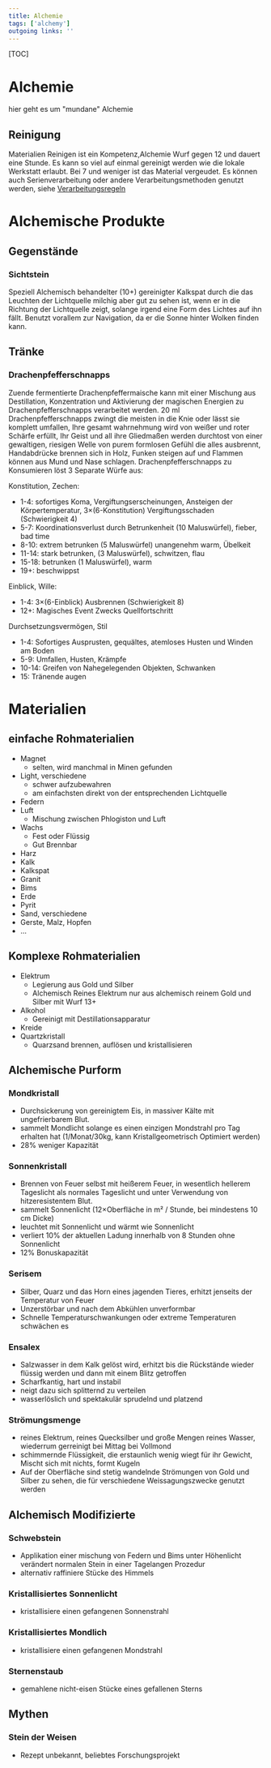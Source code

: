 ```yaml
---
title: Alchemie  
tags: ['alchemy']
outgoing links: ''  
---
```

[TOC]

# Alchemie
hier geht es um "mundane" Alchemie

## Reinigung
Materialien Reinigen ist ein Kompetenz,Alchemie Wurf gegen 12 und dauert eine Stunde.
Es kann so viel auf einmal gereinigt werden wie die lokale Werkstatt erlaubt. Bei 7 und weniger ist das Material vergeudet. 
Es können auch Serienverarbeitung oder andere Verarbeitungsmethoden genutzt werden, siehe [Verarbeitungsregeln](artificing#schnellverarbeitung)


# Alchemische Produkte
## Gegenstände
### Sichtstein
Speziell Alchemisch behandelter (10+) gereinigter Kalkspat durch die das Leuchten der Lichtquelle milchig aber gut zu sehen ist, wenn er in die Richtung der Lichtquelle zeigt, solange irgend eine Form des Lichtes auf ihn fällt. Benutzt vorallem zur Navigation, da er die Sonne hinter Wolken finden kann.

## Tränke 

### Drachenpfefferschnapps
Zuende fermentierte Drachenpfeffermaische kann mit einer Mischung aus Destillation, Konzentration und Aktivierung der magischen Energien zu Drachenpfefferschnapps verarbeitet werden. 
20 ml Drachenpfefferschnapps zwingt die meisten in die Knie oder lässt sie komplett umfallen, Ihre gesamt wahrnehmung wird von weißer und roter Schärfe erfüllt, Ihr Geist und all ihre Gliedmaßen werden durchtost von einer gewaltigen, riesigen Welle von purem formlosen Gefühl die alles ausbrennt, Handabdrücke brennen sich in Holz, Funken steigen auf und Flammen können aus Mund und Nase schlagen.
Drachenpfefferschnapps zu Konsumieren löst 3 Separate Würfe aus: 

Konstitution, Zechen: 
 * 1-4: sofortiges Koma, Vergiftungserscheinungen, Ansteigen der Körpertemperatur, 3&times;(6-Konstitution) Vergiftungsschaden (Schwierigkeit 4)
 * 5-7: Koordinationsverlust durch Betrunkenheit (10 Maluswürfel), fieber, bad time
 * 8-10: extrem betrunken (5 Maluswürfel) unangenehm warm, Übelkeit
 * 11-14: stark betrunken, (3 Maluswürfel), schwitzen, flau
 * 15-18: betrunken (1 Maluswürfel), warm
 * 19+: beschwippst 

Einblick, Wille:
 * 1-4: 3&times;(6-Einblick) Ausbrennen (Schwierigkeit 8)
 * 12+: Magisches Event Zwecks Quellfortschritt

Durchsetzungsvermögen, Stil
 * 1-4: Sofortiges Ausprusten, gequältes, atemloses Husten und Winden am Boden
 * 5-9: Umfallen, Husten, Krämpfe
 * 10-14: Greifen von Nahegelegenden Objekten, Schwanken
 * 15: Tränende augen


# Materialien
## einfache Rohmaterialien

* Magnet
  * selten, wird manchmal in Minen gefunden
* Light, verschiedene
  * schwer aufzubewahren
  * am einfachsten direkt von der entsprechenden Lichtquelle
* Federn
* Luft
  * Mischung zwischen Phlogiston und Luft
* Wachs
  * Fest oder Flüssig
  * Gut Brennbar
* Harz
* Kalk
* Kalkspat
* Granit
* Bims
* Erde
* Pyrit
* Sand, verschiedene
* Gerste, Malz, Hopfen
* ...


## Komplexe Rohmaterialien

* Elektrum
  * Legierung aus Gold und Silber
  * Alchemisch Reines Elektrum nur aus alchemisch reinem Gold und Silber mit Wurf 13+
* Alkohol
  * Gereinigt mit Destillationsapparatur
* Kreide
* Quartzkristall
  * Quarzsand brennen, auflösen und kristallisieren


## Alchemische Purform

### Mondkristall
* Durchsickerung von gereinigtem Eis, in massiver Kälte mit ungefrierbarem Blut.
* sammelt Mondlicht solange es einen einzigen Mondstrahl pro Tag erhalten hat (1/Monat/30kg, kann Kristallgeometrisch Optimiert werden)
* 28% weniger Kapazität

### Sonnenkristall
* Brennen von Feuer selbst mit heißerem Feuer, in wesentlich hellerem Tageslicht als normales Tageslicht und unter Verwendung von hitzeresistentem Blut.
* sammelt Sonnenlicht (12&times;Oberfläche in m² / Stunde, bei mindestens 10 cm Dicke)
* leuchtet mit Sonnenlicht und wärmt wie Sonnenlicht 
* verliert 10% der aktuellen Ladung innerhalb von 8 Stunden ohne Sonnenlicht
* 12% Bonuskapazität

### Serisem
  * Silber, Quarz und das Horn eines jagenden Tieres, erhitzt jenseits der Temperatur von Feuer
  * Unzerstörbar und nach dem Abkühlen unverformbar
  * Schnelle Temperaturschwankungen oder extreme Temperaturen schwächen es

### Ensalex 
* Salzwasser in dem Kalk gelöst wird, erhitzt bis die Rückstände wieder flüssig werden und dann mit einem Blitz getroffen
* Scharfkantig, hart und instabil
* neigt dazu sich splitternd zu verteilen 
* wasserlöslich und spektakulär sprudelnd und platzend

### Strömungsmenge
* reines Elektrum, reines Quecksilber und große Mengen reines Wasser, wiederrum gerreinigt bei Mittag bei Vollmond
* schimmernde Flüssigkeit, die erstaunlich wenig wiegt für ihr Gewicht, Mischt sich mit nichts, formt Kugeln
* Auf der Oberfläche sind stetig wandelnde Strömungen von Gold und Silber zu sehen, die für verschiedene Weissagungszwecke genutzt werden

## Alchemisch Modifizierte
### Schwebstein
* Applikation einer mischung von Federn und Bims unter Höhenlicht verändert normalen Stein in einer Tagelangen Prozedur
* alternativ raffiniere Stücke des Himmels

### Kristallisiertes Sonnenlicht
* kristallisiere einen gefangenen Sonnenstrahl

### Kristallisiertes Mondlich

* kristallisiere einen gefangenen Mondstrahl

### Sternenstaub

* gemahlene nicht-eisen Stücke eines gefallenen Sterns

## Mythen
### Stein der Weisen

* Rezept unbekannt, beliebtes Forschungsprojekt


